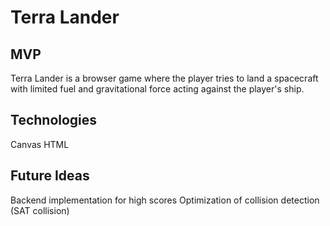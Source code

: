 # Terra Lander

## MVP

Terra Lander is a browser game where the player tries to land a spacecraft with limited fuel and gravitational force acting against the player's ship.

## Technologies 
Canvas
HTML

## Future Ideas

Backend implementation for high scores
Optimization of collision detection (SAT collision)
